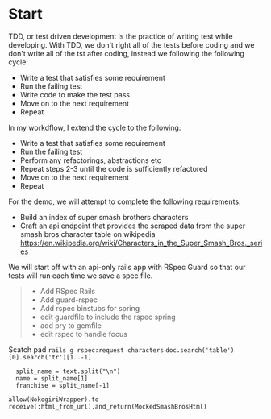 # Start

TDD, or test driven development is the practice of writing test while developing. With TDD, we don't right all of the tests before coding and we don't write all of the tst after coding, instead we following the following cycle: 

* Write a test that satisfies some requirement
* Run the failing test
* Write code to make the test pass
* Move on to the next requirement
* Repeat

In my workdflow, I extend the cycle to the following:

* Write a test that satisfies some requirement
* Run the failing test
* Perform any refactorings, abstractions etc
* Repeat steps 2-3 until the code is sufficiently refactored
* Move on to the next requirement
* Repeat

For the demo, we will attempt to complete the following requirements:

* Build an index of super smash brothers characters
* Craft an api endpoint that provides the scraped data from the super smash bros character table on wikipedia
<https://en.wikipedia.org/wiki/Characters_in_the_Super_Smash_Bros._series>

We will start off with an api-only rails app with RSpec Guard so that our tests will run each time we save a spec file.

> * Add RSpec Rails
> * Add guard-rspec
> * Add rspec binstubs for spring
> * edit guardfile to include the rspec spring
> * add pry to gemfile
> * edit rspec to handle focus

Scatch pad
`rails g rspec:request characters`
`doc.search('table')[0].search('tr')[1..-1]`
```
  split_name = text.split("\n")
  name = split_name[1]
  franchise = split_name[-1]
```
`allow(NokogiriWrapper).to receive(:html_from_url).and_return(MockedSmashBrosHtml)`
